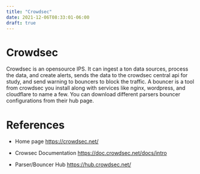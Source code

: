```yaml
---
title: "Crowdsec"
date: 2021-12-06T08:33:01-06:00
draft: true
---
```


# Crowdsec

Crowdsec is an opensource IPS. It can ingest a ton data sources, process the data, and create alerts, sends the data to the crowdsec central api for study, and send warning to bouncers to block the traffic. A bouncer is a tool from crowdsec you install along with services like nginx, wordpress, and cloudflare to name a few. You can download different parsers bouncer configurations from their hub page.

# References

* Home page
https://crowdsec.net/

* Crowsec Documentation
https://doc.crowdsec.net/docs/intro

* Parser/Bouncer Hub
https://hub.crowdsec.net/